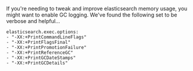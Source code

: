If you're needing to tweak and improve elasticsearch memory usage, you might
want to enable GC logging. We've found the following set to be verbose and
helpful...

    elasticsearch.exec.options:
    - "-XX:+PrintCommandLineFlags"
    - "-XX:+PrintFlagsFinal"
    - "-XX:+PrintPromotionFailure"
    - "-XX:+PrintReferenceGC"
    - "-XX:+PrintGCDateStamps"
    - "-XX:+PrintGCDetails"
